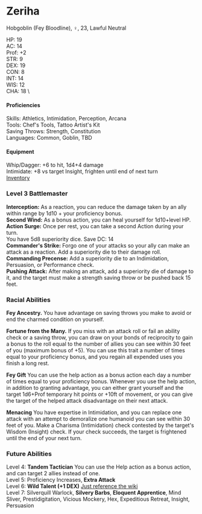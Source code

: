 # Zeriha
Hobgoblin (Fey Bloodline), ♀, 23, Lawful Neutral

HP: 19 \
AC: 14 \
Prof: +2 \
STR: 9 \
DEX: 19 \
CON: 8 \
INT: 14 \
WIS: 12 \
CHA: 18 \

#### Proficiencies
Skills: Athletics, Intimidation, Perception, Arcana \
Tools: Chef's Tools, Tattoo Artist's Kit \
Saving Throws: Strength, Constitution \
Languages: Common, Goblin, TBD

#### Equipment
Whip/Dagger: +6 to hit, 1d4+4 damage \
Intimidate: +8 vs target Insight, frighten until end of next turn \
[Inventory](https://docs.google.com/document/d/1XLIGR6VB5ECWMGGvx_LMWwDteXnhBnRwf7b_quBTXDE/edit?usp=sharing)

### Level 3 Battlemaster
**Interception:** As a reaction, you can reduce the damage taken by an ally within range by 1d10 + your proficiency bonus. \
**Second Wind:** As a bonus action, you can heal yourself for 1d10+level HP. \
**Action Surge:** Once per rest, you can take a second Action during your turn. \
You have 5d8 superiority dice. Save DC: 14 \
**Commander's Strike:** Forgo one of your attacks so your ally can make an attack as a reaction. Add a superiority die to their damage roll. \
**Commanding Precense:** Add a superiority die to an Indimidation, Persuasion, or Performance check. \
**Pushing Attack:** After making an attack, add a superiority die of damage to it, and the target must make a strength saving throw or be pushed back 15 feet. 

### Racial Abilities
**Fey Ancestry.** You have advantage on saving throws you make to avoid or end the charmed condition on yourself. 

**Fortune from the Many.** If you miss with an attack roll or fail an ability check or a saving throw, you can draw on your bonds of reciprocity to gain a bonus to the roll equal to the number of allies you can see within 30 feet of you (maximum bonus of +5). You can use this trait a number of times equal to your proficiency bonus, and you regain all expended uses you finish a long rest. 

**Fey Gift** You can use the help action as a bonus action each day a number of times equal to your proficiency bonus. Whenever you use the help action, in addition to granting advantage, you can either grant yourself and the target 1d6+Prof temporary hit points or +10ft of movement, or you can give the target of the helped attack disadvantage on their next attack.

**Menacing** You have expertise in Intimidation, and you can replace one attack with an attempt to demoralize one humanoid you can see within 30 feet of you. Make a Charisma (Intimidation) check contested by the target's Wisdom (Insight) check. If your check succeeds, the target is frightened until the end of your next turn. 

### Future Abilities
Level 4: **Tandem Tactician** You can use the Help action as a bonus action, and can target 2 allies instead of one. \
Level 5: Proficiency Increases, **Extra Attack** \
Level 6: **Wild Talent (+1 DEX)** [Just reference the wiki](http://dnd5e.wikidot.com/feat:wild-talent) \
Level 7: Silverquill Warlock, **Silvery Barbs**, **Eloquent Apprentice**, Mind Sliver, Prestidigitation, Vicious Mockery, Hex, Expeditious Retreat, Insight, Persuasion
 

